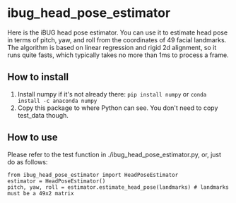 # ibug_head_pose_estimator
Here is the iBUG head pose estimator. You can use it to estimate head pose in terms of pitch, yaw, and roll from the coordinates of 49 facial landmarks. The algorithm is based on linear regression and rigid 2d alignment, so it runs quite fasts, which typically takes no more than 1ms to process a frame.

## How to install
1. Install numpy if it's not already there: `pip install numpy` or `conda install -c anaconda numpy`
2. Copy this package to where Python can see. You don't need to copy test_data though.

## How to use
Please refer to the test function in ./ibug_head_pose_estimator.py, or, just do as follows:
```
from ibug_head_pose_estimator import HeadPoseEstimator
estimator = HeadPoseEstimator()
pitch, yaw, roll = estimator.estimate_head_pose(landmarks) # landmarks must be a 49x2 matrix
```
